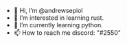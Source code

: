- 👋 Hi, I’m @andrewsepiol
- 👀 I’m interested in learning rust.
- 🌱 I’m currently learning python.
- 📫 How to reach me discord: "</snorx>#2550"

<!---
andrewsepiol/andrewsepiol is a ✨ special ✨ repository because its `README.md` (this file) appears on your GitHub profile.
You can click the Preview link to take a look at your changes.
--->

